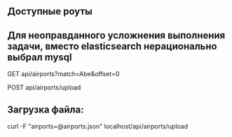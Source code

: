 ## Доступные роуты

## Для неоправданного усложнения выполнения задачи, вместо elasticsearch нерационально выбрал mysql

GET     api/airports?match=Abe&offset=0

POST    api/airports/upload

## Загрузка файла: 
curl -F "airports=@airports.json" localhost/api/airports/upload


